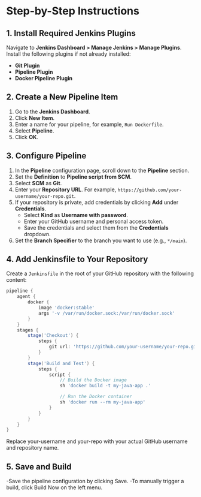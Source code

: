 # Step-by-Step Instructions

## 1. Install Required Jenkins Plugins

Navigate to **Jenkins Dashboard > Manage Jenkins > Manage Plugins**.  
Install the following plugins if not already installed:
- **Git Plugin**
- **Pipeline Plugin**
- **Docker Pipeline Plugin**

## 2. Create a New Pipeline Item

1. Go to the **Jenkins Dashboard**.
2. Click **New Item**.
3. Enter a name for your pipeline, for example, `Run Dockerfile`.
4. Select **Pipeline**.
5. Click **OK**.

## 3. Configure Pipeline

1. In the **Pipeline** configuration page, scroll down to the **Pipeline** section.
2. Set the **Definition** to **Pipeline script from SCM**.
3. Select **SCM** as **Git**.
4. Enter your **Repository URL**. For example, `https://github.com/your-username/your-repo.git`.
5. If your repository is private, add credentials by clicking **Add** under **Credentials**.
   - Select **Kind** as **Username with password**.
   - Enter your GitHub username and personal access token.
   - Save the credentials and select them from the **Credentials** dropdown.
6. Set the **Branch Specifier** to the branch you want to use (e.g., `*/main`).

## 4. Add Jenkinsfile to Your Repository

Create a `Jenkinsfile` in the root of your GitHub repository with the following content:

```groovy
pipeline {
    agent {
        docker { 
            image 'docker:stable' 
            args '-v /var/run/docker.sock:/var/run/docker.sock' 
        }
    }
    stages {
        stage('Checkout') {
            steps {
                git url: 'https://github.com/your-username/your-repo.git', branch: 'main'
            }
        }
        stage('Build and Test') {
            steps {
                script {
                    // Build the Docker image
                    sh 'docker build -t my-java-app .'

                    // Run the Docker container
                    sh 'docker run --rm my-java-app'
                }
            }
        }
    }
}
```
Replace your-username and your-repo with your actual GitHub username and repository name.

## 5. Save and Build
-Save the pipeline configuration by clicking Save.
-To manually trigger a build, click Build Now on the left menu.
